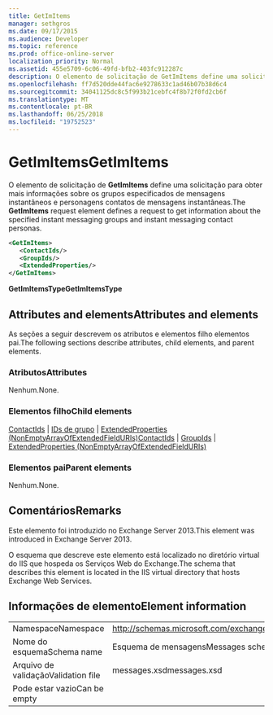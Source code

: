 ```yaml
---
title: GetImItems
manager: sethgros
ms.date: 09/17/2015
ms.audience: Developer
ms.topic: reference
ms.prod: office-online-server
localization_priority: Normal
ms.assetid: 455e5709-6c06-49fd-bfb2-403fc912287c
description: O elemento de solicitação de GetImItems define uma solicitação para obter mais informações sobre os grupos especificados de mensagens instantâneos e personagens contatos de mensagens instantâneas.
ms.openlocfilehash: ff7d520dde44fac6e9278633c1ad46b07b38d6c4
ms.sourcegitcommit: 34041125dc8c5f993b21cebfc4f8b72f0fd2cb6f
ms.translationtype: MT
ms.contentlocale: pt-BR
ms.lasthandoff: 06/25/2018
ms.locfileid: "19752523"
---
```

# <a name="getimitems"></a><span data-ttu-id="5dcc5-103">GetImItems</span><span class="sxs-lookup"><span data-stu-id="5dcc5-103">GetImItems</span></span>

<span data-ttu-id="5dcc5-104">O elemento de solicitação de **GetImItems** define uma solicitação para obter mais informações sobre os grupos especificados de mensagens instantâneos e personagens contatos de mensagens instantâneas.</span><span class="sxs-lookup"><span data-stu-id="5dcc5-104">The **GetImItems** request element defines a request to get information about the specified instant messaging groups and instant messaging contact personas.</span></span> 
  
```XML
<GetImItems>
   <ContactIds/>
   <GroupIds/>
   <ExtendedProperties/>
</GetImItems>
```

 <span data-ttu-id="5dcc5-105">**GetImItemsType**</span><span class="sxs-lookup"><span data-stu-id="5dcc5-105">**GetImItemsType**</span></span>
## <a name="attributes-and-elements"></a><span data-ttu-id="5dcc5-106">Attributes and elements</span><span class="sxs-lookup"><span data-stu-id="5dcc5-106">Attributes and elements</span></span>

<span data-ttu-id="5dcc5-107">As seções a seguir descrevem os atributos e elementos filho elementos pai.</span><span class="sxs-lookup"><span data-stu-id="5dcc5-107">The following sections describe attributes, child elements, and parent elements.</span></span>
  
### <a name="attributes"></a><span data-ttu-id="5dcc5-108">Atributos</span><span class="sxs-lookup"><span data-stu-id="5dcc5-108">Attributes</span></span>

<span data-ttu-id="5dcc5-109">Nenhum.</span><span class="sxs-lookup"><span data-stu-id="5dcc5-109">None.</span></span>
  
### <a name="child-elements"></a><span data-ttu-id="5dcc5-110">Elementos filho</span><span class="sxs-lookup"><span data-stu-id="5dcc5-110">Child elements</span></span>

<span data-ttu-id="5dcc5-111">[ContactIds](contactids.md) | [IDs de grupo](groupids.md) | [ExtendedProperties (NonEmptyArrayOfExtendedFieldURIs)](extendedproperties-nonemptyarrayofextendedfielduris.md)</span><span class="sxs-lookup"><span data-stu-id="5dcc5-111">[ContactIds](contactids.md) | [GroupIds](groupids.md) | [ExtendedProperties (NonEmptyArrayOfExtendedFieldURIs)](extendedproperties-nonemptyarrayofextendedfielduris.md)</span></span>
  
### <a name="parent-elements"></a><span data-ttu-id="5dcc5-112">Elementos pai</span><span class="sxs-lookup"><span data-stu-id="5dcc5-112">Parent elements</span></span>

<span data-ttu-id="5dcc5-113">Nenhum.</span><span class="sxs-lookup"><span data-stu-id="5dcc5-113">None.</span></span>
  
## <a name="remarks"></a><span data-ttu-id="5dcc5-114">Comentários</span><span class="sxs-lookup"><span data-stu-id="5dcc5-114">Remarks</span></span>

<span data-ttu-id="5dcc5-115">Este elemento foi introduzido no Exchange Server 2013.</span><span class="sxs-lookup"><span data-stu-id="5dcc5-115">This element was introduced in Exchange Server 2013.</span></span>
  
<span data-ttu-id="5dcc5-116">O esquema que descreve este elemento está localizado no diretório virtual do IIS que hospeda os Serviços Web do Exchange.</span><span class="sxs-lookup"><span data-stu-id="5dcc5-116">The schema that describes this element is located in the IIS virtual directory that hosts Exchange Web Services.</span></span>
  
## <a name="element-information"></a><span data-ttu-id="5dcc5-117">Informações de elemento</span><span class="sxs-lookup"><span data-stu-id="5dcc5-117">Element information</span></span>

|||
|:-----|:-----|
|<span data-ttu-id="5dcc5-118">Namespace</span><span class="sxs-lookup"><span data-stu-id="5dcc5-118">Namespace</span></span>  <br/> |http://schemas.microsoft.com/exchange/services/2006/messages  <br/> |
|<span data-ttu-id="5dcc5-119">Nome do esquema</span><span class="sxs-lookup"><span data-stu-id="5dcc5-119">Schema name</span></span>  <br/> |<span data-ttu-id="5dcc5-120">Esquema de mensagens</span><span class="sxs-lookup"><span data-stu-id="5dcc5-120">Messages schema</span></span>  <br/> |
|<span data-ttu-id="5dcc5-121">Arquivo de validação</span><span class="sxs-lookup"><span data-stu-id="5dcc5-121">Validation file</span></span>  <br/> |<span data-ttu-id="5dcc5-122">messages.xsd</span><span class="sxs-lookup"><span data-stu-id="5dcc5-122">messages.xsd</span></span>  <br/> |
|<span data-ttu-id="5dcc5-123">Pode estar vazio</span><span class="sxs-lookup"><span data-stu-id="5dcc5-123">Can be empty</span></span>  <br/> ||
   


